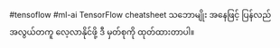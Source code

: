 #tensoflow #ml-ai 
TensorFlow cheatsheet သဘောမျိုး အနေဖြင့် ပြန်လည် အလွယ်တကူ လေ့လာနိုင်ဖို့ ဒီ မှတ်စုကို ထုတ်ထားတာပါ။


